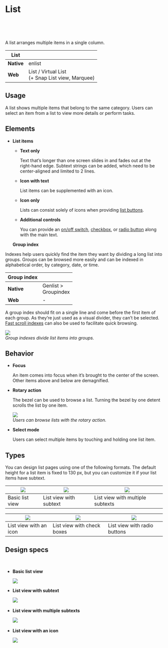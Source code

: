 ﻿# List
 

 

A list arranges multiple items in a single column.

|List|  |
|--------|---------|  
|**Native**|enlist|
|**Web**|List / Virtual List<br>(+ Snap List view, Marquee)|

## Usage

A list shows multiple items that belong to the same category. Users can select an item from a list to view more details or perform tasks.

## Elements

-   **List items**
    -   **Text only**

        Text that’s longer than one screen slides in and fades out at the right-hand edge. Subtext strings can be added, which need to be center-aligned and limited to 2 lines.

    -   **Icon with text**

        List items can be supplemented with an icon.

    -   **Icon only**

        Lists can consist solely of icons when providing [list buttons](buttons.md#list_button).

    -   **Additional controls**

        You can provide an [on/off switch](selection-controls.md#switches), [checkbox](selection-controls.md#checkboxes), or [radio button](selection-controls.md#radio_buttons) along with the main text.

    **Group index**

Indexes help users quickly find the item they want by dividing a long list into groups. Groups can be browsed more easily and can be indexed in alphabetical order, by category, date, or time.

|Group index|              |  
|---------------|--------------|
|**Native**|Genlist > <br>Groupindex|
|**Web**|-|

A group index should fit on a single line and come before the first item of each group. As they’re just used as a visual divider, they can’t be selected. [Fast scroll indexes](scroll-bars.md#fast_scroll_index) can also be used to facilitate quick browsing.

![](media/ui_components_10.2.2-850x174.png)  
*Group indexes divide list items into groups.*

## Behavior

-   **Focus**

    An item comes into focus when it’s brought to the center of the screen. Other items above and below are demagnified.

-   **Rotary action**

    The bezel can be used to browse a list. Turning the bezel by one detent scrolls the list by one item.

    ![](media/ui_components_10.2.3-850x206.png)  
    *Users can browse lists with the rotary action.*

-   **Select mode**

    Users can select multiple items by touching and holding one list item.

## Types

You can design list pages using one of the following formats. The default height for a list item is fixed to 130 px, but you can customize it if your list items have subtext.


| ![](media/ui_components_10.2.4_1-850x174_1.png) | ![](media/ui_components_10.2.4_1-850x174_2.png) | ![](media/ui_components_10.2.4_1-850x174_3.png) |
|-----|-----|-----|
| Basic list view |  List view with subtext | List view with multiple subtexts |


| ![](media/ui_components_10.2.4_2-850x174_1.png) | ![](media/ui_components_10.2.4_2-850x174_2.png) | ![](media/ui_components_10.2.4_2-850x174_3.png) |
|-----|-----|-----|
|  List view with an icon | List view with check boxes | List view with radio buttons |


## Design specs

 
-   **Basic list view**

    ![](media/ui_components_10.2.5_1-850x252.png)  

-   **List view with subtext**  

    ![](media/ui_components_10.2.5_2-850x264.png)
 

-   **List view with multiple subtexts**

    ![](media/10.2.5_3_sujeong-800x390.png)
 

-   **List view with an icon**

    ![](media/10.2.5_5_sujeong-800x206.png)
 
